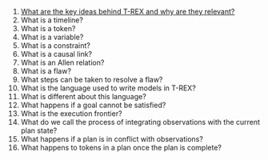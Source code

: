   1. [What are the key ideas behind T-REX and why are they relevant?](AnswerBackground#Q1.md)
  1. What is a timeline?
  1. What is a token?
  1. What is a variable?
  1. What is a constraint?
  1. What is a causal link?
  1. What is an Allen relation?
  1. What is a flaw?
  1. What steps can be taken to resolve a flaw?
  1. What is the language used to write models in T-REX?
  1. What is different about this language?
  1. What happens if a goal cannot be satisfied?
  1. What is the execution frontier?
  1. What do we call the process of integrating observations with the current plan state?
  1. What happens if a plan is in conflict with observations?
  1. What happens to tokens in a plan once the plan is complete?

